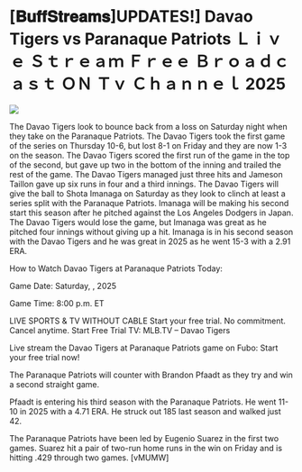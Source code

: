 # [𝐁𝐮𝐟𝐟𝐒𝐭𝐫𝐞𝐚𝐦𝐬]UPDATES!] Davao Tigers vs Paranaque Patriots Ｌｉｖｅ Ｓｔｒｅａｍ Ｆｒｅｅ Ｂｒｏａｄｃａｓｔ ＯＮ Ｔｖ Ｃｈａｎｎｅｌ  2025  
  
  
[![](https://i.imgur.com/qSNzIqt.png)](https://movie.rssnews.media/QOXcRes.php)  
  
The Davao Tigers look to bounce back from a loss on Saturday night when they take on the Paranaque Patriots. The Davao Tigers took the first game of the series on Thursday 10-6, but lost 8-1 on Friday and they are now 1-3 on the season. The Davao Tigers scored the first run of the game in the top of the second, but gave up two in the bottom of the inning and trailed the rest of the game. The Davao Tigers managed just three hits and Jameson Taillon gave up six runs in four and a third innings. The Davao Tigers will give the ball to Shota Imanaga on Saturday as they look to clinch at least a series split with the Paranaque Patriots. Imanaga will be making his second start this season after he pitched against the Los Angeles Dodgers in Japan. The Davao Tigers would lose the game, but Imanaga was great as he pitched four innings without giving up a hit. Imanaga is in his second season with the Davao Tigers and he was great in 2025 as he went 15-3 with a 2.91 ERA.

How to Watch Davao Tigers at Paranaque Patriots Today:

Game Date: Saturday, , 2025

Game Time: 8:00 p.m. ET

LIVE SPORTS & TV WITHOUT CABLE
Start your free trial. No commitment. Cancel anytime.
Start Free Trial
TV: MLB.TV – Davao Tigers

Live stream the Davao Tigers at Paranaque Patriots game on Fubo: Start your free trial now!

The Paranaque Patriots will counter with Brandon Pfaadt as they try and win a second straight game.

Pfaadt is entering his third season with the Paranaque Patriots. He went 11-10 in 2025 with a 4.71 ERA. He struck out 185 last season and walked just 42.

The Paranaque Patriots have been led by Eugenio Suarez in the first two games. Suarez hit a pair of two-run home runs in the win on Friday and is hitting .429 through two games. [vMUMW]